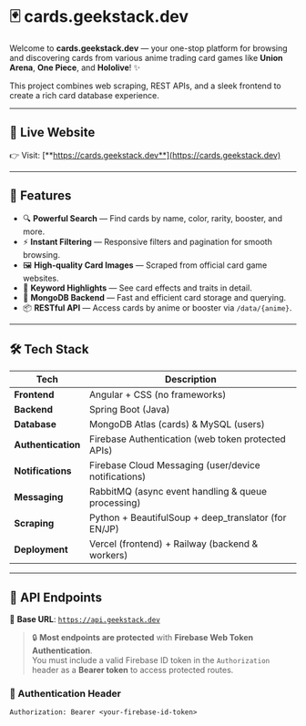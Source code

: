 # 🃏 cards.geekstack.dev

Welcome to **cards.geekstack.dev** — your one-stop platform for browsing and discovering cards from various anime trading card games like **Union Arena**, **One Piece**, and **Hololive**! ✨

This project combines web scraping, REST APIs, and a sleek frontend to create a rich card database experience.

---

## 🔗 Live Website

👉 Visit: [**https://cards.geekstack.dev**](https://cards.geekstack.dev)

---

## 🚀 Features

- 🔍 **Powerful Search** — Find cards by name, color, rarity, booster, and more.
- ⚡ **Instant Filtering** — Responsive filters and pagination for smooth browsing.
- 🖼️ **High-quality Card Images** — Scraped from official card game websites.
- 🧠 **Keyword Highlights** — See card effects and traits in detail.
- 💾 **MongoDB Backend** — Fast and efficient card storage and querying.
- 📦 **RESTful API** — Access cards by anime or booster via `/data/{anime}`.

---

## 🛠 Tech Stack

| Tech               | Description                                           |
|--------------------|-------------------------------------------------------|
| **Frontend**       | Angular + CSS (no frameworks)                         |
| **Backend**        | Spring Boot (Java)                                    |
| **Database**       | MongoDB Atlas (cards) & MySQL (users)                 |
| **Authentication** | Firebase Authentication (web token protected APIs)    |
| **Notifications**  | Firebase Cloud Messaging (user/device notifications)  |
| **Messaging**      | RabbitMQ (async event handling & queue processing)    |
| **Scraping**       | Python + BeautifulSoup + deep_translator (for EN/JP)  |
| **Deployment**     | Vercel (frontend) + Railway (backend & workers)       |

---

## 📁 API Endpoints

🔗 **Base URL**: [`https://api.geekstack.dev`](https://api.geekstack.dev)

> 🔒 **Most endpoints are protected** with **Firebase Web Token Authentication**.  
> You must include a valid Firebase ID token in the `Authorization` header as a **Bearer token** to access protected routes.

### 🔐 Authentication Header

```http
Authorization: Bearer <your-firebase-id-token>
